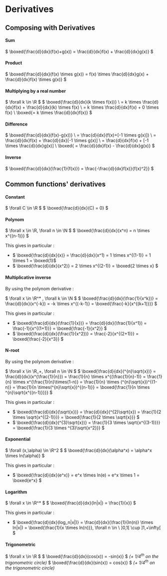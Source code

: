 # Derivatives

## Composing with Derivatives

#### Sum

$ \boxed{\frac{d}{dx}(f(x)+g(x)) = \frac{d}{dx}f(x) + \frac{d}{dx}g(x)} $

#### Product

$ \boxed{\frac{d}{dx}(f(x) \times g(x)) = f(x) \times \frac{d}{dx}g(x) + \frac{d}{dx}f(x) \times g(x)} $

#### Multiplying by a real number

$ \forall k \in \R $
$ \boxed{\frac{d}{dx}(k \times f(x))}
\\ = k \times \frac{d}{dx}f(x) + \frac{d}{dx}(k) \times f(x)
\\ = k \times \frac{d}{dx}f(x) + 0 \times f(x)
\\ \boxed{= k \times \frac{d}{dx}f(x)} $

#### Difference

$ \boxed{\frac{d}{dx}(f(x)-g(x))}
\\ = \frac{d}{dx}(f(x)+[-1 \times g(x)])
\\ = \frac{d}{dx}f(x) + \frac{d}{dx}[-1 \times g(x)]
\\ = \frac{d}{dx}f(x) + [-1 \times \frac{d}{dx}g(x)]
\\ \boxed{ = \frac{d}{dx}f(x) - \frac{d}{dx}g(x)} $

#### Inverse

$ \boxed{\frac{d}{dx}(\frac{1}{f(x)}) = \frac{-\frac{d}{dx}f(x)}{f(x)^2}} $

## Common functions' derivatives

#### Constant

$ \forall C \in \R $
$ \boxed{\frac{d}{dx}(C) = 0} $

#### Polynom

$ \forall x \in \R, \forall n \in \N $
$ \boxed{\frac{d}{dx}(x^n) = n \times x^{(n-1)}} $

This gives in particular :

* $ \boxed{\frac{d}{dx}(x)} = \frac{d}{dx}(x^1) = 1 \times x^{(1-1)} = 1 \times 1 = \boxed{1}$
* $ \boxed{\frac{d}{dx}(x^2)} = 2 \times x^{(2-1)} = \boxed{2 \times x} $

#### Multiplicative inverse

By using the polynom derivative :

$ \forall x \in \R^* , \forall k \in \N $
$ \boxed{\frac{d}{dx}(\frac{1}{x^k})} = \frac{d}{dx}(x^{-k}) = -k \times x^{(-k-1)} = \boxed{\frac{-k}{x^{(k+1)}}} $

This gives in particular :

* $ \boxed{\frac{d}{dx}(\frac{1}{x})} = \frac{d}{dx}(\frac{1}{x^1}) = \frac{-1}{x^{(1+1)}} = \boxed{\frac{-1}{x^2}} $
* $ \boxed{\frac{d}{dx}(\frac{1}{x^2})} = \frac{-2}{x^{(2+1)}} = \boxed{\frac{-2}{x^3}} $

#### N-root

By using the polynom derivative :

$ \forall x \in \R_+, \forall n \in \N $
$ \boxed{\frac{d}{dx}(^{n}\sqrt{x})} = \frac{d}{dx}(x^{\frac{1}{n}}) = \frac{1}{n} \times x^{(\frac{1}{n}-1)} = \frac{1}{n} \times x^{\frac{1}{n}\times(1-n)} = \frac{1}{n} \times (^{n}\sqrt{x})^{(1-n)} = \frac{1}{n \times(^{n}\sqrt{x})^{(n-1)}} = \boxed{\frac{1}{n \times ^{n}\sqrt{x^{(n-1)}}}} $

This gives in particular :

* $ \boxed{\frac{d}{dx}(\sqrt{x})} = \frac{d}{dx}(^{2}\sqrt{x}) = \frac{1}{2 \times \sqrt{x^{(2-1)}}} = \boxed{\frac{1}{2 \times \sqrt{x}}} $
* $ \boxed{\frac{d}{dx}(^{3}\sqrt{x})} = \frac{1}{3 \times \sqrt{x^{(3-1)}}} = \boxed{\frac{1}{3 \times ^{3}\sqrt{x^2}}} $

#### Exponential

$ \forall (x,\alpha) \in \R^2 $
$ \boxed{\frac{d}{dx}(\alpha^x) = \alpha^x \times ln(\alpha)} $

This gives in particular :

* $ \boxed{\frac{d}{dx}(e^x)} = e^x \times ln(e) = e^x \times 1 = \boxed{e^x} $

#### Logarithm

$ \forall x \in \R^* $
$ \boxed{\frac{d}{dx}(ln|x|) = \frac{1}{x}} $

This gives in particular :

* $ \boxed{\frac{d}{dx}(log_n|x|)} = \frac{d}{dx}(\frac{1}{ln(n)} \times ln|x|) = \boxed{\frac{1}{x \times ln(n)}}, \forall n \in \  ]0,1[ \cup ]1,+\infty[ $

#### Trigonometric

$ \forall x \in \R $
$ \boxed{\frac{d}{dx}(cos(x)) = -sin(x)} $ *(+ 1/4<sup>th</sup> on the trigonometric circle)*
$ \boxed{\frac{d}{dx}(sin(x)) = cos(x)} $ *(+ 1/4<sup>th</sup> on the trigonometric circle)*

